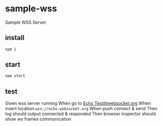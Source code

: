 # sample-wss
Sample WSS Server

## install

```bash
npm i
```

## start

```bash
npm start
```

## test

Given wss server running
When go to [Echo Test@websocket.org](https://www.websocket.org/echo.html)
When insert location `wss://echo.websocket.org`
When push connect & send
Then log should output connected & responded
Then browser inspector should show ws frames communication

